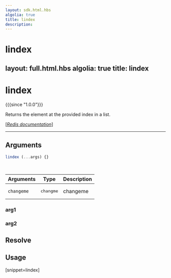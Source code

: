 ```yaml
---
layout: sdk.html.hbs
algolia: true
title: lindex
description:
---
```


# lindex
layout: full.html.hbs
algolia: true
title: lindex
---

# lindex

{{{since "1.0.0"}}}

Returns the element at the provided index in a list.

[[_Redis documentation_]](https://redis.io/commands/lindex)

---

## Arguments

```js
lindex (...args) {}

```

<br/>

| Arguments    | Type    | Description |
|--------------|---------|-------------|
| ``changeme`` | <pre>changme</pre> | changeme    |

### arg1

### arg2

## Resolve

## Usage

[snippet=lindex]
